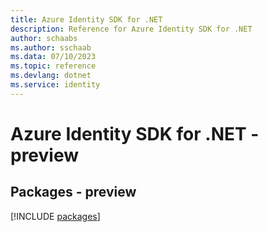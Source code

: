 ```yaml
---
title: Azure Identity SDK for .NET
description: Reference for Azure Identity SDK for .NET
author: schaabs
ms.author: sschaab
ms.data: 07/10/2023
ms.topic: reference
ms.devlang: dotnet
ms.service: identity
---
```

# Azure Identity SDK for .NET - preview
## Packages - preview
[!INCLUDE [packages](identity-index.md)]